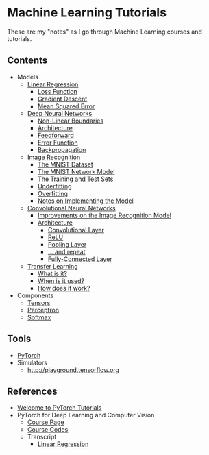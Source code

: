 # Machine Learning Tutorials

These are my "notes" as I go through Machine Learning courses and tutorials.

## Contents

* Models
    * [Linear Regression](./docs/LinearRegression.md)
        * [Loss Function](./docs/LinearRegression.md#loss-function)
        * [Gradient Descent](./docs/LinearRegression.md#gradient-descent)
        * [Mean Squared Error](./docs/LinearRegression.md#mean-squared-error)
    * [Deep Neural Networks](./docs/DeepNeuralNetworks.md)
        * [Non-Linear Boundaries](./docs/DeepNeuralNetworks.md#non-linear-boundaries)
        * [Architecture](./docs/DeepNeuralNetworks.md#architecture)
        * [Feedforward](./docs/DeepNeuralNetworks.md#feedforward)
        * [Error Function](./docs/DeepNeuralNetworks.md#error-function)
        * [Backpropagation](./docs/DeepNeuralNetworks.md#backpropagation)
    * [Image Recognition](./docs/ImageRecognition.md)
        * [The MNIST Dataset](./docs/ImageRecognition.md#the-dataset)
        * [The MNIST Network Model](./docs/ImageRecognition.md#the-network)
        * [The Training and Test Sets](./docs/ImageRecognition.md#the-training-and-test-sets)
        * [Underfitting](./docs/ImageRecognition.md#underfitting)
        * [Overfitting](./docs/ImageRecognition.md#overfitting)
        * [Notes on Implementing the Model](./docs/ImageRecognition.md#notes-on-implementing-the-model)
    * [Convolutional Neural Networks](./docs/ConvolutionalNeuralNetworks.md)
        * [Improvements on the Image Recognition Model](./docs/ConvolutionalNeuralNetworks.md#Overview)
        * [Architecture](./docs/ConvolutionalNeuralNetworks.md#architecture)
            * [Convolutional Layer](./docs/ConvolutionalNeuralNetworks.md#convolutional-layer)
            * [ReLU](./docs/ConvolutionalNeuralNetworks.md#relu)
            * [Pooling Layer](./docs/ConvolutionalNeuralNetworks.md#pooling-layer)
            * [... and repeat](./docs/ConvolutionalNeuralNetworks.md#-and-repeat)
            * [Fully-Connected Layer](./docs/ConvolutionalNeuralNetworks.md#fully-connected-layer)
    * [Transfer Learning](./docs/TransferLearning.md)
        * [What is it?](./docs/TransferLearning.md#what-is-transfer-learning)
        * [When is it used?](./docs/TransferLearning.md#when-do-we-use-it)
        * [How does it work?](./docs/TransferLearning.md#how-does-it-work)
* Components
    * [Tensors](https://pytorch.org/docs/stable/tensors.html)
    * [Perceptron](./docs/Perceptron.md)
    * [Softmax](./docs/Softmax.md)

## Tools

* [PyTorch](https://pytorch.org/get-started/locally/)
* Simulators
    * <http://playground.tensorflow.org>

## References

* [Welcome to PyTorch Tutorials](https://pytorch.org/tutorials/)
* PyTorch for Deep Learning and Computer Vision
    * [Course Page](https://www.udemy.com/share/101XjoAkcfeVtUR3g=/)
    * [Course Codes](https://github.com/rslim087a/PyTorch-for-Deep-Learning-and-Computer-Vision-Course-All-Codes-)
    * Transcript
        * [Linear Regression](https://medium.com/@jadslimm/linear-regression-with-pytorch-ac8f163a14f)
